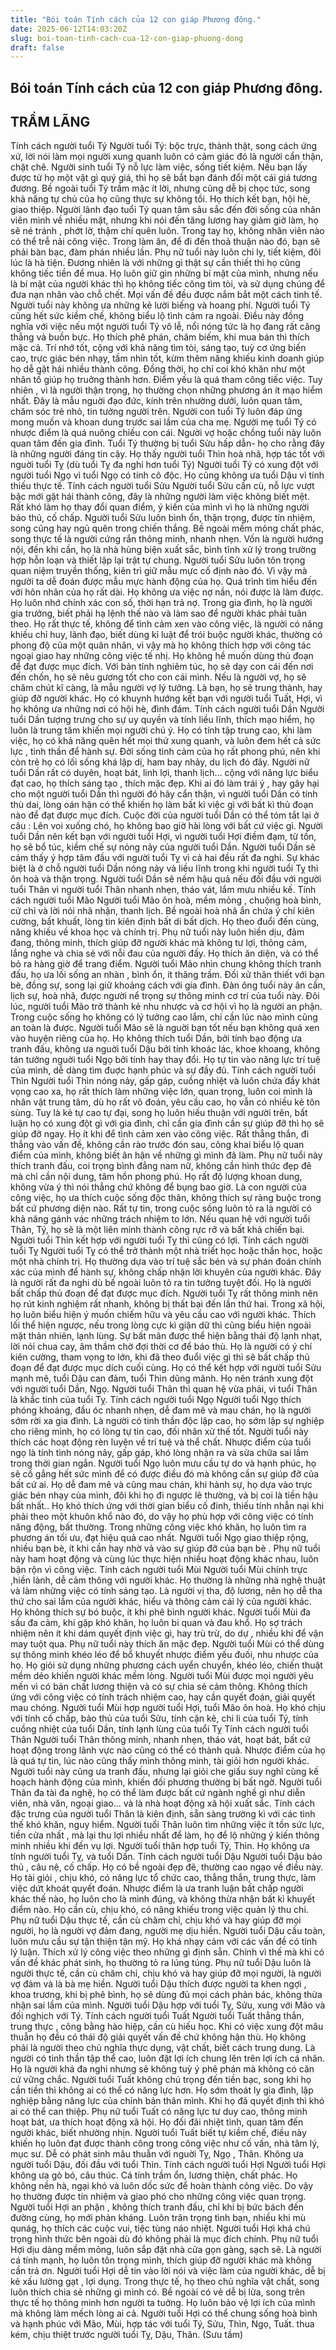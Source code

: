 ```yaml
---
title: "Bói toán Tính cách của 12 con giáp Phương đông."
date: 2025-06-12T14:03:20Z
slug: boi-toan-tinh-cach-cua-12-con-giap-phuong-dong
draft: false
---
```


## Bói toán Tính cách của 12 con giáp Phương đông.

## TRẦM LÃNG

Tính cách người tuổi Tý
Người tuổi Tý: bộc trực, thành thật, song cách ứng xử, lời nói làm mọi người xung quanh luôn có cảm giác đó là người cẩn thận, chặt chẽ. Người sinh tuổi Tý nỗ lực làm việc, sống tiết kiệm. Nếu bạn lấy được từ họ một vật gì quý giá, thì họ sẽ bắt bạn đánh đổi một cái giá tương đương.
Bề ngoài tuổi Tý trầm mặc ít lời, nhưng cũng dễ bị chọc tức, song khả năng tự chủ của họ cũng thực sự không tồi.
Họ thích kết bạn, hội hè, giao thiệp.
Người lãnh đạo tuổi Tý quan tâm sâu sắc đến đời sống của nhân viên mình về nhiều mặt, nhưng khi nói đến tăng lương hay giảm giờ làm, họ sẽ né tránh , phớt lờ, thậm chí quên luôn. Trong tay họ, không nhân viên nào có thể trễ nải công việc. Trong làm ăn, để đi đến thoả thuận nào đó, bạn sẽ phải bàn bạc, đàm phán nhiều lần.
Phụ nữ tuổi này luôn chi ly, tiết kiệm, đôi lúc là hà tiện. Đương nhiên là với những gì thật sự cần thiết thì họ cũng không tiếc tiền để mua. Họ luôn giữ gìn những bí mật của mình, nhưng nếu là bí mật của người khác thì họ không tiếc công tìm tòi, và sử dụng chúng để đưa nạn nhân vào chỗ chết. Mọi vấn đề đều được nắm bắt một cách tinh tế.
Người tuổi này không ưa những kẻ lười biếng và hoang phí.
Người tuổi Tý cũng hết sức kiềm chế, không biểu lộ tình cảm ra ngoài. Điều này đồng nghĩa với việc nếu một người tuổi Tý vô lễ, nổi nóng tức là họ đang rất căng thẳng và buồn bực.
Họ thích phê phán, châm biếm, khi mua bán thì thích mặc cả. Trí nhớ tốt, cộng với khả năng tìm tòi, sáng tạo, tuỳ cơ ứng biến cao, trực giác bén nhạy, tầm nhìn tốt, kừm thêm năng khiếu kinh doanh giúp họ dễ gặt hái nhiều thành công. Đồng thời, họ chỉ coi khó khăn như một nhân tố giúp họ truởng thành hơn. Điểm yếu là quá tham công tiếc việc. Tuy nhiên , vì là người thận trọng, họ thường chọn những phương án ít mạo hiểm nhất.
Đây là mẫu nguời đạo đức, kính trên nhường dưới, luôn quan tâm, chăm sóc trẻ nhỏ, tin tưởng người trên. Người con tuổi Tý luôn đáp ứng mong muốn và khoan dung trước sai lầm của cha mẹ.
Người mẹ tuổi Tý có nhược điểm là quá nuông chỉều con cái. Người vợ hoặc chồng tuổi này luôn quan tâm đến gia đình.
Tuổi Tý thường bị tuổi Sửu hấp dẫn- họ cho rằng đây là những người đáng tin cậy. Họ thấy người tuổi Thìn hoà nhã, hợp tác tốt với nguời tuổi Tỵ (dù tuổi Tỵ đa nghi hơn tuổi Tý)
Người tuổi Tý có xung đột với người tuổi Ngọ vì tuổi Ngọ có tính cô độc. Họ cũng không ưa tuổi Dậu vì tính thiếu thực tế.
Tính cách người tuổi Sửu
Người tuổi Sửu cần cù, nỗ lực vượt bậc mới gặt hái thành công, đây là những người làm việc không biết mệt. Rất khó làm họ thay đổi quan điểm, ý kiến của mình vì họ là những người bảo thủ, cố chấp.
Người tuổi Sửu luôn bình ổn, thận trọng, được tín nhiệm, song cũng hay ngủ quên trong chiến thắng. Bề ngoài mềm mỏng chất phác, song thực tế là người cứng rắn thông minh, nhanh nhẹn. Vốn là người hướng nội, đến khi cần, họ là nhà hùng biện xuất sắc, bình tĩnh xử lý trong trường hợp hỗn loạn và thiết lập lại trật tự chung.
Người tuổi Sửu luôn tôn trọng quan niệm truyền thống, kiên trì giữ mẫu mực cố định nào đó. Vì vậy mà người ta dễ đoán được mẫu mực hành động của họ. Quá trình tìm hiểu đến với hôn nhân của họ rất dài.
Họ không ưa việc nợ nần, nói được là làm được. Họ luôn nhớ chính xác con số, thời hạn trả nợ. Trong gia đình, họ là người gia trưởng, biết phải hạ lệnh thế nào và làm sao để người khác phải tuân theo. Họ rất thực tế, không để tình cảm xen vào công việc, là người có năng khiếu chỉ huy, lãnh đạo, biết dùng kỉ luật để trói buộc người khác, thường có phong độ của một quân nhân, vì vậy mà họ không thích hợp với công tác ngoại giao hay những công việc tế nhị.
Họ không hề muốn dùng thủ đoạn để đạt được mục đích.
Với bản tính nghiêm túc, họ sẽ dạy con cái đến nơi đến chốn, họ sẽ nêu gương tốt cho con cái mình. Nếu là người vợ, họ sẽ chăm chút kĩ càng, là mẫu người vợ lý tưởng. Là bạn, họ sẽ trung thành, hay giúp đỡ người khác.
Họ có khuynh hướng kết bạn với người tuổi Tuất, Hợi, vì họ không ưa những nơi có hội hè, đình đám.
Tính cách người tuổi Dần
Người tuổi Dần tượng trưng cho sự uy quyền và tính liều lĩnh, thích mạo hiểm, họ luôn là trung tâm khiến mọi người chú ý.
Họ có tính tập trung cao, khi làm việc, họ có khả năng quên hết mọi thứ xung quanh, và luôn đem hết cả sức lực , tinh thần để hành sự.
Đời sống tình cảm của họ rất phong phú, nên khi còn trẻ họ có lối sống khá lập dị, ham bay nhảy, du lịch đó đây.
Người nữ tuổi Dần rất có duyên, hoạt bát, linh lợi, thanh lịch… cộng với năng lực biểu đạt cao, họ thích sáng tạo , thích mặc đẹp.
Khi ai đó làm trái ý , hay gây hại cho một người tuổi Dần thì người đó hãy cẩn thận, vì người tuổi Dần có tính thù dai, lòng oán hận có thể khiến họ làm bất kì việc gì với bất kì thủ đoạn nào để đạt được mục đích. Cuộc đời của người tuổi Dần có thể tóm tắt lại ở câu : Lên voi xuống chó, họ không bao giờ hài lòng với bất cứ việc gì.
Người tuổi Dần nên kết bạn với người tuổi Hợi, vì người tuổi Hợi điềm đạm, từ tốn, họ sẽ bổ túc, kiềm chế sự nóng nảy của người tuổi Dần. Người tuổi Dần sẽ cảm thấy ý hợp tâm đầu với người tuổi Tỵ vì cả hai đều rất đa nghi. Sự khác biệt là ở chỗ người tuổi Dần nóng nảy và liều lĩnh trong khi người tuổi Tỵ thì ôn hoà và thận trọng.
Người tuổi Dần sẽ nếm hậu quả nếu đối đầu với người tuổi Thân vì người tuổi Thân nhanh nhẹn, tháo vát, lắm mưu nhiều kế.
Tính cách người tuổi Mão
Người tuổi Mão ôn hoà, mềm mỏng , chuộng hoà bình, cử chỉ và lời nói nhã nhặn, thanh lịch.
Bề ngoài hoà nhã ẩn chứa ý chí kiên cường, bất khuất, lòng tin kiên định bất di bất dịch. Họ theo đuổi đến cùng, năng khiếu về khoa học và chính trị.
Phụ nữ tuổi này luôn hiền dịu, đảm đang, thông minh, thích giúp đỡ người khác mà không tư lợi, thông cảm, lắng nghe và chia sẻ với nỗi đau của người đấy. Họ thích ăn diện, và có thể bỏ ra hàng giờ để trang điểm.
Người tuổi Mão nhìn chung không thích tranh đấu, họ ưa lối sống an nhàn , bình ổn, ít thăng trầm. Đối xử thân thiết với bạn bè, đồng sự, song lại giữ khoảng cách với gia đình. Đàn ông tuổi này ân cần, lịch sự, hoà nhã, được người nể trọng sự thông minh cơ trí của tuổi này.
Đôi lúc, người tuổi Mão trở thành kẻ nhu nhược và cơ hội vì họ là người an phận. Trong cuộc sống họ không có lý tưởng cao lắm, chỉ cần lúc nào mình cũng an toàn là được.
Người tuổi Mão sẽ là nguời bạn tốt nếu bạn không quá xen vào huyện riêng của họ. Họ không thích tuổi Dần, bởi tính bạo động ưa tranh đấu, không ưa nguời tuổi Dậu bởi tính khoác lác, khoe khoang, không tán tưởng nguời tuổi Ngọ bởi tính hay thay đổi.
Họ tự tin vào năng lực trí tuệ của mình, dễ dàng tìm đuợc hạnh phúc và sự đầy đủ.
Tính cách người tuổi Thìn
Người tuổi Thìn nóng nảy, gấp gáp, cuồng nhiệt và luôn chứa đầy khát vọng cao xa, họ rất thích làm những việc lớn, quan trọng, luôn coi mình là nhân vật trung tâm, dù họ rất võ đoán, yêu cầu cao, họ vẫn có nhiều kẻ tôn sùng.
Tuy là kẻ tự cao tự đại, song họ luôn hiếu thuận với người trên, bất luận họ có xung đột gì với gia đình, chỉ cần gia đình cần sự giúp đỡ thì họ sẽ giúp đỡ ngay. Họ ít khi để tình cảm xen vào công việc. Rất thẳng thắn, đi thẳng vào vấn đề, không cần rào trước đón sau, công khai biểu lộ quan điểm của mình, không biết ân hận về những gì mình đã làm.
Phụ nữ tuổi này thích tranh đấu, coi trọng bình đẳng nam nữ, không cần hình thức đẹp đẽ mà chỉ cần nội dung, tâm hồn phong phú.
Họ rất độ lượng khoan dung, không vừa ý thì nói thẳng chứ không để bụng bao giờ. Là con người của công việc, họ ưa thích cuộc sống độc thân, không thích sự ràng buộc trong bất cứ phương diện nào.
Rất tự tin, trong cuộc sống luôn tỏ ra là người có khả năng gánh vác những trách nhiệm to lớn.
Nếu quan hệ với người tuổi Thân, Tý, họ sẽ là một liên minh thành công rực rỡ và bất khả chiến bại.
Người tuổi Thìn kết hợp với người tuổi Tỵ thì cũng có lợi.
Tính cách người tuổi Tỵ
Người tuổi Tỵ có thể trở thành một nhà triết học hoặc thần học, hoặc một nhà chính trị. Họ thường dựa vào trí tuệ sắc bén và sự phán đoán chính xác của mình để hành sự, không chấp nhận lời khuyên của người khác.
Đây là người rất đa nghi dù bề ngoài luôn tỏ ra tin tưởng tuyệt đối. Họ là người bất chấp thủ đoạn để đạt được mục đích.
Người tuổi Tỵ rất thông minh nên họ rút kinh nghiệm rất nhanh, không bị thất bại đến lần thứ hai. Trong xã hội, họ luôn biểu hiện ý muốn chiếm hữu và yêu cầu cao với người khác. Thích lối thể hiện ngược, nếu trong lòng cực kì giận dữ thì cũng biểu hiện ngoài mặt thản nhiên, lạnh lùng. Sự bất mãn được thể hiện bằng thái độ lạnh nhạt, lời nói chua cay, âm thầm chờ đợi thời cơ để báo thù.
Họ là người có ý chí kiên cường, tham vọng to lớn, khi đã theo đuổi việc gì thì sẽ bất chấp thủ đoạn để đạt được mục dích cuối cùng.
Họ có thể kết hợp với người tuổi Sửu mạnh mẽ, tuổi Dậu can đảm, tuổi Thìn dũng mãnh. Họ nên tránh xung đột với người tuổi Dần, Ngọ. Người tuổi Thân thì quan hệ vừa phải, vì tuổi Thân là khắc tinh của tuổi Tỵ.
Tính cách người tuổi Ngọ
Người tuổi Ngọ thích phóng khoáng, đầu óc nhanh nhẹn, dễ đam mê và mau chán, họ là người sớm rời xa gia đình.
Là người có tinh thần độc lập cao, họ sớm lập sự nghiệp cho riêng mình, họ có lòng tự tin cao, đối nhân xử thế tốt. Người tuổi này thích các hoạt động rèn luyện về trí tuệ và thể chất.
Nhược điểm của tuổi ngọ là tính tình nóng nảy, gấp gáp, khó lòng nhận ra và sửa chữa sai lầm trong thời gian ngắn.
Người tuổi Ngọ luôn mưu cầu tự do và hạnh phúc, họ sẽ cố gắng hết sức mình để có được điều đó mà không cần sự giúp đỡ của bất cứ ai. Họ dễ đam mê và cũng mau chán, khi hành sự, họ dựa vào trực giác bén nhạy của mình, đôi khi họ đi ngược lẽ thường, và bị coi là tiền hậu bất nhất..
Họ khó thích ứng với thời gian biểu cố đinh, thiếu tính nhẫn nại khi phải theo một khuôn khổ nào đó, do vậy họ phù hợp với công việc có tính năng động, bất thường. Trong những công việc khó khăn, họ luôn tìm ra phương án tối ưu, đạt hiệu quả cao nhất.
Người tuổi Ngọ giao thiệp rộng, nhiều bạn bè, ít khi cần hay nhờ vả vào sự giúp đỡ của bạn bè . Phụ nữ tuổi này ham hoạt động và cùng lúc thực hiện nhiều hoạt động khác nhau, luôn bận rộn vì công việc.
Tính cách người tuổi Mùi
Người tuổi Mùi chính trực ,hiền lành, dễ cảm thông với người khác. Họ thường là những nhà nghệ thuật và làm những việc có tính sáng tạo.
Là người vị tha, độ lương, nên họ dễ tha thứ cho sai lầm của người khác, hiểu và thông cảm cái lý của người khác. Họ không thích sự bó buộc, ít khi phê bình người khác.
Người tuổi Mùi đa sầu đa cảm, khi gặp khó khăn, họ luôn bi quan và đau khổ. Họ sợ trách nhiệm nên ít khi dám quyết định việc gì, hay trù trừ, do dự , nhiều khi để vận may tuột qua.
Phụ nữ tuổi này thích ăn mặc đẹp.
Người tuổi Mùi có thể dùng sự thông minh khéo léo để bổ khuyết nhược điểm yếu đuối, nhu nhược của họ. Họ giỏi sử dụng những phương cách uyển chuyển, khéo léo, chiến thuật mềm dẻo khiến người khác mềm lòng.
Người tuổi Mùi được mọi người yêu mến vì có bản chất lương thiện và có sự chia sẻ cảm thông. Không thích ứng với công việc có tính trách nhiệm cao, hay cần quyết đoán, giải quyết mau chóng.
Người tuổi Mùi hợp người tuổi Hợi, tuổi Mão ôn hoà.
Họ khó chịu với tính cố chấp, bảo thủ của tuổi Sửu, tính cặn kẽ, chi li của tuổi Tý, tính cuồng nhiệt của tuổi Dần, tính lạnh lùng của tuổi Tỵ
Tính cách người tuổi Thân
Người tuổi Thân thông minh, nhanh nhẹn, tháo vát, hoạt bát, bất cứ hoạt động trong lãnh vực nào cũng có thể có thành quả.
Nhược điểm của họ là quá tự tin, lúc nào cũng thấy mình thông minh, tài giỏi hơn người khác.
Người tuổi này cũng ưa tranh đấu, nhưng lại giỏi che giấu suy nghĩ cùng kế hoạch hành động của mình, khiến đối phương thường bị bất ngờ. Người tuổi Thân đa tài đa nghệ, họ có thể làm được bất cứ ngành nghề gì như diễn viên, nhà văn, ngoại giao… và là nhà hoạt động xã hội xuất sắc.
Tính cách đặc trưng của người tuổi Thân là kiên định, sẵn sàng trường kì với các tình thế khó khăn, nguy hiểm.
Người tuổi Thân luôn tìm những việc ít tốn sức lực, tiền cửa nhất , mà lại thu lợi nhiều nhất để làm, họ để lộ những ý kiến thông minh nhiều khi đến vụ lợi.
Người tuổi thân hợp tuổi Tý, Thìn. Họ không ưa tính người tuổi Tỵ, và tuổi Dần.
Tính cách người tuổi Dậu
Người tuổi Dậu bảo thủ , câu nệ, cố chấp. Họ có bề ngoài đẹp đẽ, thường cao ngạo về điều này. Họ tài giỏi , chịu khó, có năng lực tổ chức cao, thẳng thắn, trung thực, làm việc dứt khoát quyết đoán.
Nhược điểm là ưa tranh luận bất chấp người khác thế nào, họ luôn cho là mình đúng, và không thừa nhận bất kì khuyết điểm nào.
Họ cần cù, chịu khó, có năng khiếu trong việc quản lý thu chi.
Phụ nữ tuổi Dậu thực tế, cần cù chăm chỉ, chịu khó và hay giúp đỡ mọi người, họ là người vợ đảm đang, người mẹ dịu hiền.
Người tuổi Dậu cầu toàn, luôn mưu cầu sự tận thiện tận mỹ. Họ khá nhạy cảm với các vấn đề có tính lý luận. Thích xử lý công việc theo những gì định sẵn. Chính vì thế mà khi có vấn đề khác phát sinh, họ thường tỏ ra lúng túng.
Phụ nữ tuổi Dậu luôn là người thực tế, cần cù chăm chỉ, chịu khó và hay giúp đỡ mọi người, là người vợ đảm và là bà mẹ hiền.
Người tuổi Dậu thích được người ta khen ngợi , khoa trương, khi bị phê bình, họ sẽ dùng đủ mọi cách phản bác, không thừa nhận sai lầm của mình.
Người tuổi Dậu hợp với tuổi Tỵ, Sửu, xung với Mão và đối nghịch với Tý.
Tính cách người tuổi Tuất
Người tuổi Tuất thẳng thắn, trung thực , công bằng hào hiệp, cần cù hiếu học. Khi có việc xung đột mâu thuẫn họ đều có thái độ giải quyết vấn đề chứ không hận thù.
Họ không phải là người theo chủ nghĩa thực dụng, vật chất, biết cách trung dung.
Là người có tinh thần tập thể cao, luôn đặt lợi ích chung lên trên lợi ích cá nhân. Họ là người khá đa nghi nhưng sẽ không tuỳ ý phê phán mà không có căn cứ vững chắc.
Người tuổi Tuất không chú trọng đến tiền bạc, song khi họ cần tiền thì không ai có thể có năng lực hơn.
Họ sớm thoát ly gia đình, lập nghiệp bằng năng lực của chính bản thân mình. Khi họ đã quyết định thì khó ai có thể can thiệp.
Phụ nữ tuổi Tuất có năng lực tư duy cao, thông minh hoạt bát, ưa thích hoạt động xã hội. Họ đối đãi nhiệt tình, quan tâm đến người khác, biết nhường nhịn.
Người tuổi Tuất biết tự kiềm chế, điều này khiến họ luôn đạt được thành công trong công việc như cố vấn, nhà tâm lý, mục sư.
Dễ có phát sinh mâu thuẫn với nguời Tỵ, Ngọ , Thân. Không ưa người tuổi Dậu, đối đầu với tuổi Thìn.
Tính cách người tuổi Hợi
Người tuổi Hợi không ưa gò bó, câu thúc. Cá tính trầm ổn, lương thiện, chất phác. Họ không nền hà, ngại khó và luôn dốc sức để hoàn thành công việc. Do vậy họ thường được tín nhiệm và giao phó cho những công việc quan trọng. Người tuổi Hợi an phận , không thích tranh đấu, chỉ khi bị bức bách đến đường cùng, họ mới phản kháng.
Luôn trân trọng tình bạn, nhiều khi mù qunág, họ thích các cuộc vui, tiệc tùng náo nhiệt.
Người tuổi Hợi khá chú trọng hình thức bên ngoài dù đó không phải là mục đích chính.
Phụ nữ tuổi Hợi dịu dàng mềm mỏng, luôn sắp đặt nhà cửa gọn gàng, sạch sẽ. Là người cá tính mạnh, họ luôn tôn trọng mình, thích giúp đỡ người khác mà không cần trả ơn.
Người tuổi Hợi dễ tin vào lời nói và việc làm của người khác, dễ bị kẻ xấu lường gạt , lợi dụng.
Trong thực tế, họ theo chủ nghĩa vật chất, song luôn thích chia sẻ những gì mình có. Bề ngoài có vẻ dễ bị lừa, song trên thực tế họ thông minh hơn người ta tuởng. Họ luôn bảo vệ lợi ích của mình mà không làm mếch lòng ai cả.
Người tuổi Hợi có thể chung sống hoà bình và hạnh phúc với Mão, Mùi, hợp tác với tuổi Tý, Sửu, Thìn, Ngọ, Tuất. thua kém, chịu thiệt trước người tuổi Tỵ, Dậu, Thân.
(Sưu tầm)
